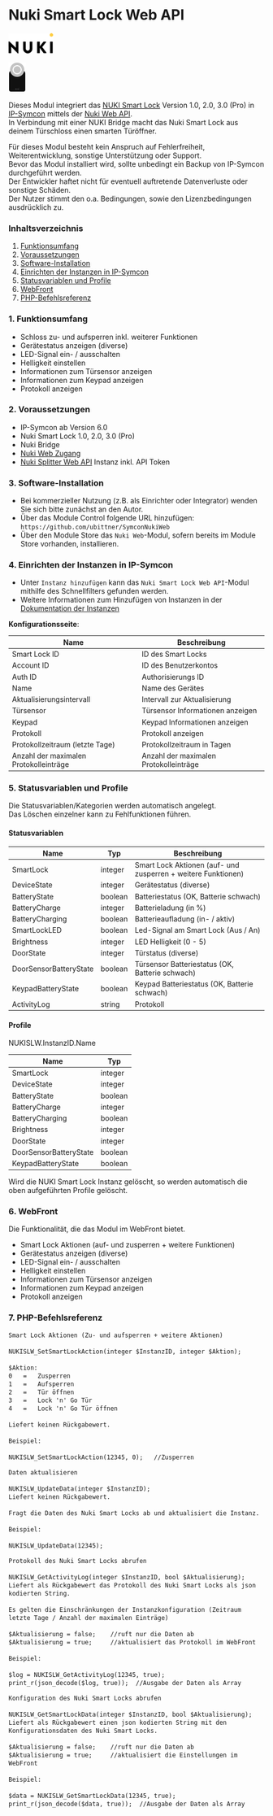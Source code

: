 # Nuki Smart Lock Web API

[![Image](../imgs/NUKI_Logo.png)](https://nuki.io/de/)

[![Image](../imgs/NUKI_SmartLock.png)]()  

Dieses Modul integriert das [NUKI Smart Lock](https://nuki.io/de/smart-lock/) Version 1.0, 2.0, 3.0 (Pro) in [IP-Symcon](https://www.symcon.de) mittels der [Nuki Web API](https://developer.nuki.io/t/nuki-web-api/25).  
In Verbindung mit einer NUKI Bridge macht das Nuki Smart Lock aus deinem Türschloss einen smarten Türöffner.

Für dieses Modul besteht kein Anspruch auf Fehlerfreiheit, Weiterentwicklung, sonstige Unterstützung oder Support.  
Bevor das Modul installiert wird, sollte unbedingt ein Backup von IP-Symcon durchgeführt werden.  
Der Entwickler haftet nicht für eventuell auftretende Datenverluste oder sonstige Schäden.  
Der Nutzer stimmt den o.a. Bedingungen, sowie den Lizenzbedingungen ausdrücklich zu.

### Inhaltsverzeichnis

1. [Funktionsumfang](#1-funktionsumfang)
2. [Voraussetzungen](#2-voraussetzungen)
3. [Software-Installation](#3-software-installation)
4. [Einrichten der Instanzen in IP-Symcon](#4-einrichten-der-instanzen-in-ip-symcon)
5. [Statusvariablen und Profile](#5-statusvariablen-und-profile)
6. [WebFront](#6-webfront)
7. [PHP-Befehlsreferenz](#7-php-befehlsreferenz)

### 1. Funktionsumfang

* Schloss zu- und aufsperren inkl. weiterer Funktionen 
* Gerätestatus anzeigen (diverse)
* LED-Signal ein- / ausschalten
* Helligkeit einstellen
* Informationen zum Türsensor anzeigen
* Informationen zum Keypad anzeigen
* Protokoll anzeigen

### 2. Voraussetzungen

- IP-Symcon ab Version 6.0
- Nuki Smart Lock 1.0, 2.0, 3.0 (Pro)
- Nuki Bridge
- [Nuki Web Zugang](https://web.nuki.io/#/login)
- [Nuki Splitter Web API](../Splitter) Instanz inkl. API Token

### 3. Software-Installation

* Bei kommerzieller Nutzung (z.B. als Einrichter oder Integrator) wenden Sie sich bitte zunächst an den Autor.
* Über das Module Control folgende URL hinzufügen: `https://github.com/ubittner/SymconNukiWeb`
* Über den Module Store das `Nuki Web`-Modul, sofern bereits im Module Store vorhanden, installieren.

### 4. Einrichten der Instanzen in IP-Symcon

- Unter `Instanz hinzufügen` kann das `Nuki Smart Lock Web API`-Modul mithilfe des Schnellfilters gefunden werden.  
- Weitere Informationen zum Hinzufügen von Instanzen in der [Dokumentation der Instanzen](https://www.symcon.de/service/dokumentation/konzepte/instanzen/#Instanz_hinzufügen)

__Konfigurationsseite__:

Name                                    | Beschreibung
--------------------------------------- | ------------------
Smart Lock ID                           | ID des Smart Locks
Account ID                              | ID des Benutzerkontos
Auth ID                                 | Authorisierungs ID
Name                                    | Name des Gerätes
Aktualisierungsintervall                | Intervall zur Aktualisierung
Türsensor                               | Türsensor Informationen anzeigen
Keypad                                  | Keypad Informationen anzeigen
Protokoll                               | Protokoll anzeigen
Protokollzeitraum (letzte Tage)         | Protokollzeitraum in Tagen
Anzahl der maximalen Protokolleinträge  | Anzahl der maximalen Protokolleinträge

### 5. Statusvariablen und Profile

Die Statusvariablen/Kategorien werden automatisch angelegt.  
Das Löschen einzelner kann zu Fehlfunktionen führen.

#### Statusvariablen

Name                            | Typ     | Beschreibung
------------------------------- | ------- | -------------------------------------------------------------
SmartLock                       | integer | Smart Lock Aktionen (auf- und zusperren + weitere Funktionen)
DeviceState                     | integer | Gerätestatus (diverse)
BatteryState                    | boolean | Batteriestatus (OK, Batterie schwach)
BatteryCharge                   | integer | Batterieladung (in %)
BatteryCharging                 | boolean | Batterieaufladung (in- / aktiv)
SmartLockLED                    | boolean | Led-Signal am Smart Lock (Aus / An)
Brightness                      | integer | LED Helligkeit (0 - 5) 
DoorState                       | integer | Türstatus (diverse)
DoorSensorBatteryState          | boolean | Türsensor Batteriestatus (OK, Batterie schwach)
KeypadBatteryState              | boolean | Keypad Batteriestatus (OK, Batterie schwach)
ActivityLog                     | string  | Protokoll

#### Profile

NUKISLW.InstanzID.Name

Name                    | Typ
----------------------- | -------
SmartLock               | integer
DeviceState             | integer
BatteryState            | boolean
BatteryCharge           | integer
BatteryCharging         | boolean
Brightness              | integer
DoorState               | integer
DoorSensorBatteryState  | boolean
KeypadBatteryState      | boolean

Wird die NUKI Smart Lock Instanz gelöscht, so werden automatisch die oben aufgeführten Profile gelöscht.

### 6. WebFront

Die Funktionalität, die das Modul im WebFront bietet.

* Smart Lock Aktionen (auf- und zusperren + weitere Funktionen)
* Gerätestatus anzeigen (diverse)
* LED-Signal ein- / ausschalten
* Helligkeit einstellen
* Informationen zum Türsensor anzeigen
* Informationen zum Keypad anzeigen
* Protokoll anzeigen


### 7. PHP-Befehlsreferenz

```text
Smart Lock Aktionen (Zu- und aufsperren + weitere Aktionen)

NUKISLW_SetSmartLockAction(integer $InstanzID, integer $Aktion);

$Aktion:
0   =   Zusperren
1   =   Aufsperren
2   =   Tür öffnen
3   =   Lock 'n' Go Tür
4   =   Lock 'n' Go Tür öffnen

Liefert keinen Rückgabewert.

Beispiel:

NUKISLW_SetSmartLockAction(12345, 0);   //Zusperren
```

```text
Daten aktualisieren

NUKISLW_UpdateData(integer $InstanzID);
Liefert keinen Rückgabewert.

Fragt die Daten des Nuki Smart Locks ab und aktualisiert die Instanz.

Beispiel:

NUKISLW_UpdateData(12345);
```

```text
Protokoll des Nuki Smart Locks abrufen

NUKISLW_GetActivityLog(integer $InstanzID, bool $Aktualisierung);
Liefert als Rückgabewert das Protokoll des Nuki Smart Locks als json kodierten String.

Es gelten die Einschränkungen der Instanzkonfiguration (Zeitraum letzte Tage / Anzahl der maximalen Einträge)

$Aktualisierung = false;	//ruft nur die Daten ab
$Aktualisierung = true;		//aktualisiert das Protokoll im WebFront

Beispiel:

$log = NUKISLW_GetActivityLog(12345, true);
print_r(json_decode($log, true));  //Ausgabe der Daten als Array
```

```text
Konfiguration des Nuki Smart Locks abrufen

NUKISLW_GetSmartLockData(integer $InstanzID, bool $Aktualisierung);
Liefert als Rückgabewert einen json kodierten String mit den Konfigurationsdaten des Nuki Smart Locks.

$Aktualisierung = false;	//ruft nur die Daten ab
$Aktualisierung = true;		//aktualisiert die Einstellungen im WebFront

Beispiel:

$data = NUKISLW_GetSmartLockData(12345, true);
print_r(json_decode($data, true));  //Ausgabe der Daten als Array
```